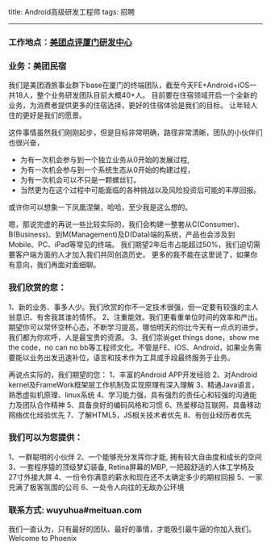 title: Android高级研发工程师
tags: 招聘

---

### 工作地点：[美团点评厦门研发中心][1]

### 业务：美团民宿

我们是美团酒旅事业群下base在厦门的终端团队，截至今天FE+Android+iOS一共18人，整个业务研发团队目前大概40+人。
目前要在住宿领域开启一个全新的业务，为消费者提供更多的住宿选择，更好的住宿体验是我们的目标。 让年轻人住的更好是我们的愿景。

这件事情虽然我们刚刚起步，但是目标非常明确，路径非常清晰，团队的小伙伴们也很兴奋，
* 为有一次机会参与到一个独立业务从0开始的发展过程,
* 为有一次机会参与到一个系统生态从0开始的构建过程，
* 为有一次机会可以不只是一颗螺丝钉。 
* 当然更为在这个过程中可能面临的各种挑战以及风险投资后可能的丰厚回报。 

或许你可以想象一下凤凰涅槃，哈哈，至少我是这么想的。

嗯，那说完虚的再说一些比较实际的，我们会构建一整套从C(Consumer)、B(Business)、到M(Management)及D(Data)端的系统，产品也会涉及到Mobile、PC、iPad等常见的终端。 我们期望2年后市占能超过50%，我们迫切需要客户端方面的人才加入我们共同创造历史。 更多的我不能在这里说了，如果你有意向，我们再面对面细聊。
 
### 我们欣赏的您：
1、新的业务、事多人少。我们欣赏的你不一定技术很强，但一定要有较强的主人翁意识、有舍我其谁的情怀。
2、注重能效。我们更看重单位时间的效率和产出。期望你可以常怀空杯心态，不断学习提高，哪怕明天的你比今天有一点点的进步。我们都为你欢呼，人是最宝贵的资源。
3、我们崇尚get things done，show me the code，no can no bb等工程师文化。不管是FE、iOS、Android，如果业务需要能以业务出发迅速补位，语言和技术作为工具或手段最终服务于业务。
 
再说点实际的，我们期望的您：
1、丰富的Android APP开发经验
2、对Android kernel及FrameWork框架层工作机制及实现原理有深入理解
3、精通Java语言，熟悉虚拟机原理、linux系统
4、学习能力强，具有强烈的责任心和较强的沟通能力及团队合作精神
5、具备良好的编码风格和习惯
6、热爱移动互联网，具备移动网络优化经验优先
7、了解HTML5，JS相关技术者优先
8、有创业经历者优先
 
### 我们可以为您提供： 
1、一群聪明的小伙伴
2、一个能够充分发挥你才能, 拥有较大自由度和成长的空间
3、一套程序猿的顶级梦幻装备, Retina屏幕的MBP, 一把超舒适的人体工学椅及27寸外接大屏 
4、一份令你满意的薪水和现在还不太确定多少的期权回报
5、一家充满了极客氛围的公司
6、一处令人向往的无敌办公环境

### 联系方式: wuyuhua#meituan.com

我们一直认为，只有最好的团队、最好的事情，才能吸引最牛逼的你加入我们。
Welcome to Phoenix

[1]: http://www.rainfish.org/2017/03/23/welcome-to-xiamen/
